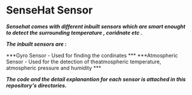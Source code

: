 # SenseHat Sensor

***Sensehat comes with different inbuilt sensors which are smart enought to detect the surrounding temperature , coridnate etc .***

***The inbuilt sensors are :***

***Gyro Sensor - Used for finding the cordinates ***
***Atmospheric Sensor - Used for the detection of theatmospheric temperature, atmospheric pressure and humidity ***

***The code and the detail explanantion for each sensor is attached in this repository's directories.***

